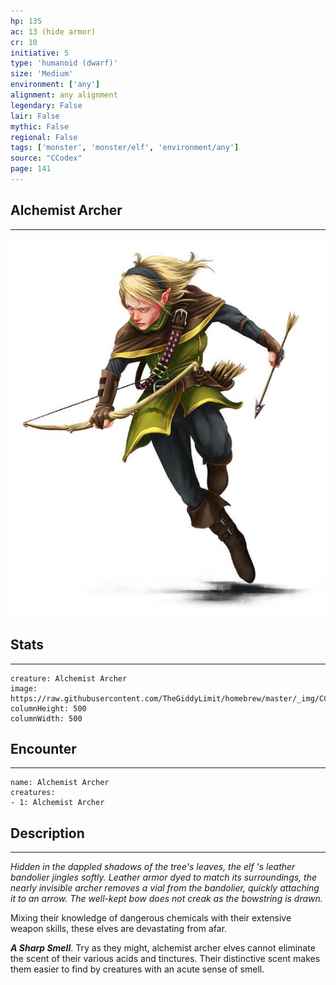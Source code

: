 ```yaml
---
hp: 135
ac: 13 (hide armor)
cr: 10
initiative: 5
type: 'humanoid (dwarf)'    
size: 'Medium'
environment: ['any']
alignment: any alignment
legendary: False
lair: False
mythic: False
regional: False
tags: ['monster', 'monster/elf', 'environment/any']
source: "CCodex"
page: 141
---
```


## Alchemist Archer
---

![|600](https://raw.githubusercontent.com/TheGiddyLimit/homebrew/master/_img/CCodex/alchemistarcher.jpg)

## Stats
---

```statblock
creature: Alchemist Archer
image: https://raw.githubusercontent.com/TheGiddyLimit/homebrew/master/_img/CCodex/alchemistarcher_token.png
columnHeight: 500
columnWidth: 500
```

## Encounter
---

```encounter-table
name: Alchemist Archer
creatures:
- 1: Alchemist Archer
```

## Description
---
_Hidden in the dappled shadows of the tree's leaves, the elf 's leather bandolier jingles softly. Leather armor dyed to match its surroundings, the nearly invisible archer removes a vial from the bandolier, quickly attaching it to an arrow. The well-kept bow does not creak as the bowstring is drawn._

Mixing their knowledge of dangerous chemicals with their extensive weapon skills, these elves are devastating from afar.

**_A Sharp Smell_**. Try as they might, alchemist archer elves cannot eliminate the scent of their various acids and tinctures. Their distinctive scent makes them easier to find by creatures with an acute sense of smell.






